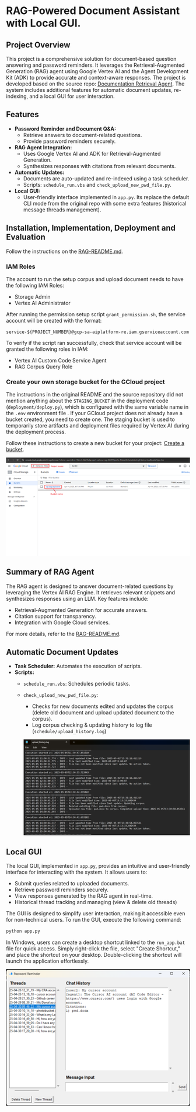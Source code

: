 # RAG-Powered Document Assistant with Local GUI.
## Project Overview
This project is a comprehensive solution for document-based question answering and password reminders. It leverages the Retrieval-Augmented Generation (RAG) agent using Google Vertex AI and the Agent Development Kit (ADK) to provide accurate and context-aware responses. The project is developed based on the source repo: [Documentation Retrieval Agent](https://github.com/google/adk-samples/tree/main/agents/RAG). The system includes additional features for automatic document updates, re-indexing, and a local GUI for user interaction.

## Features
- **Password Reminder and Document Q&A:**
  - Retrieve answers to document-related questions.
  - Provide password reminders securely.
- **RAG Agent Integration:**
  - Uses Google Vertex AI and ADK for Retrieval-Augmented Generation.
  - Synthesizes responses with citations from relevant documents.
- **Automatic Updates:**
  - Documents are auto-updated and re-indexed using a task scheduler.
  - Scripts: `schedule_run.vbs` and `check_upload_new_pwd_file.py`.
- **Local GUI:**
  - User-friendly interface implemented in `app.py`. Its replace the default CLI mode from the original repo with some extra features (historical message threads management).

## Installation, Implementation, Deployment and Evaluation 
Follow the instructions on the [RAG-README.md](RAG-README.md).

### IAM Roles
The account to run the setup corpus and upload document needs to have the following IAM Roles:
* Storage Admin
* Vertex AI Administrator

After running the permission setup script `grant_permission.sh`, the service account will be created with the format:
```shell
service-${PROJECT_NUMBER}@gcp-sa-aiplatform-re.iam.gserviceaccount.com
```
To verify if the script ran successfully, check that service account will be granted the following roles in IAM:
* Vertex AI Custom Code Service Agent
* RAG Corpus Query Role

### Create your own storage bucket for the GCloud project
The instructions in the original README and the source repository did not mention anything about the `STAGING_BUCKET` in the deployment code (`deployment/deploy.py`), which is configured with the same variable name in the `.env` environment file . If your GCloud project does not already have a bucket created, you need to create one. The staging bucket is used to temporarily store artifacts and deployment files required by Vertex AI during the deployment process. 

Follow these instructions to create a new bucket for your project: [Create a bucket](https://cloud.google.com/storage/docs/creating-buckets#console).

![Staging bucket](images/staging_bucket.png)

## Summary of RAG Agent
The RAG agent is designed to answer document-related questions by leveraging the Vertex AI RAG Engine. It retrieves relevant snippets and synthesizes responses using an LLM. Key features include:
- Retrieval-Augmented Generation for accurate answers.
- Citation support for transparency.
- Integration with Google Cloud services.

For more details, refer to the [RAG-README.md](RAG-README.md).

## Automatic Document Updates
- **Task Scheduler:** Automates the execution of scripts.
- **Scripts:**
  - `schedule_run.vbs`: Schedules periodic tasks.
  - `check_upload_new_pwd_file.py`: 
    + Checks for new documents edited and updates the corpus (delete old document and upload updated document to the corpus).
    + Log corpus checking & updating history to log file (`schedule/upload_history.log`)

    ![Document update check history](images/update_history.png)


## Local GUI
The local GUI, implemented in `app.py`, provides an intuitive and user-friendly interface for interacting with the system. It allows users to:

- Submit queries related to uploaded documents.
- Retrieve password reminders securely.
- View responses generated by the RAG agent in real-time.
- Historical thread tracking and managing (view & delete old threads)

The GUI is designed to simplify user interaction, making it accessible even for non-technical users. To run the GUI, execute the following command:

```bash
python app.py
```
In Windows, users can create a desktop shortcut linked to the `run_app.bat` file for quick access. Simply right-click the file, select "Create Shortcut," and place the shortcut on your desktop. Double-clicking the shortcut will launch the application effortlessly.

![GUI](images/GUI.png)